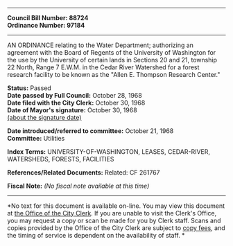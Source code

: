 * * * * *  
  
**Council Bill Number: [](#h0)[](#h2)88724**   
**Ordinance Number: 97184**  
  
* * * * *  
  
AN ORDINANCE relating to the Water Department; authorizing an agreement with the Board of Regents of the University of Washington for the use by the University of certain lands in Sections 20 and 21, township 22 North, Range 7 E.W.M. in the Cedar River Watershed for a forest research facility to be known as the "Allen E. Thompson Research Center."  
  
**Status:** Passed   
**Date passed by Full Council:** October 28, 1968   
**Date filed with the City Clerk:** October 30, 1968   
**Date of Mayor's signature:** October 30, 1968   
[(about the signature date)](/~public/approvaldate.htm)   
  
  
**Date introduced/referred to committee:** October 21, 1968   
**Committee:** Utilities   
  
**Index Terms:** UNIVERSITY-OF-WASHINGTON, LEASES, CEDAR-RIVER, WATERSHEDS, FORESTS, FACILITIES  
  
**References/Related Documents:** Related: CF 261767  
  
**Fiscal Note:** *(No fiscal note available at this time)*  
  
* * * * *  
  
*No text for this document is available on-line. You may view this document at [the Office of the City Clerk](http://www.seattle.gov/leg/clerk/contactUs.htm). If you are unable to visit the Clerk's Office, you may request a copy or scan be made for you by Clerk staff. Scans and copies provided by the Office of the City Clerk are subject to [copy fees](http://clerk.seattle.gov/~public/clerkfees.htm), and the timing of service is dependent on the availability of staff. *  
  
  
